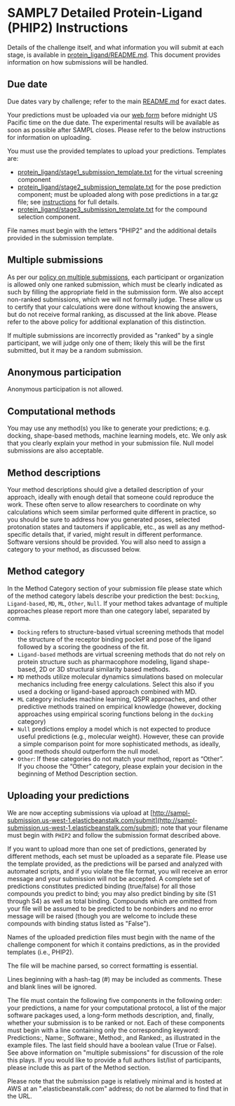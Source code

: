 # SAMPL7 Detailed Protein-Ligand (PHIP2) Instructions

Details of the challenge itself, and what information you will submit at each stage, is available in [protein_ligand/README.md](protein_ligand/README.md). This document provides information on how submissions will be handled.

## Due date

Due dates vary by challenge; refer to the main [README.md](README.md) for exact dates.

Your predictions must be uploaded via our [web form](http://sampl-submission.us-west-1.elasticbeanstalk.com/submit) before midnight US Pacific time on the due date. The experimental results will be available as soon as possible after SAMPL closes. Please refer to the below instructions for information on uploading.

You must use the provided templates to upload your predictions. Templates are:
- [protein_ligand/stage1_submission_template.txt](protein_ligand/stage1_submission_template.txt) for the virtual screening component
- [protein_ligand/stage2_submission_template.txt](protein_ligand/stage2_submission_template.txt) for the pose prediction component; must be uploaded along with pose predictions in a tar.gz file; see [instructions](protein_ligand/README.md) for full details.
- [protein_ligand/stage3_submission_template.txt](protein_ligand/stage3_submission_template.txt) for the compound selection component.

File names must begin with the letters "PHIP2" and the additional details provided in the submission template.

## Multiple submissions

As per our [policy on multiple submissions](https://samplchallenges.github.io/roadmap/submissions/), each participant or organization is allowed only one ranked submission, which must be clearly indicated as such by filling the appropriate field in the submission form. We also accept non-ranked submissions, which we will not formally judge. These allow us to certify that your calculations were done without knowing the answers, but do not receive formal ranking, as discussed at the link above. Please refer to the above policy for additional explanation of this distinction.

If multiple submissions are incorrectly provided as "ranked" by a single participant, we will judge only one of them; likely this will be the first submitted, but it may be a random submission.

## Anonymous participation

Anonymous participation is not allowed.

## Computational methods

You may use any method(s) you like to generate your predictions; e.g. docking, shape-based methods, machine learning models, etc. We only ask that you clearly explain your method in your submission file. Null model submissions are also acceptable.

## Method descriptions

Your method descriptions should give a detailed description of your approach, ideally with enough detail that someone could reproduce the work. These often serve to allow researchers to coordinate on why calculations which seem similar performed quite different in practice, so you should be sure to address how you generated poses, selected protonation states and tautomers if applicable, etc., as well as any method-specific details that, if varied, might result in different performance. Software versions should be provided. You will also need to assign a category to your method, as discussed below.

## Method category

In the Method Category section of your submission file please state which of the method category labels describe your prediction the best: `Docking`, `Ligand-based`, `MD`, `ML`, `Other`, `Null`.
If your method takes advantage of multiple approaches please report more than one category label, separated by comma.  
- `Docking` refers to structure-based virtual screening methods that model the structure of the receptor binding pocket and pose of the ligand followed by a scoring the goodness of the fit.
- `Ligand-based` methods are virtual screening methods that do not rely on protein structure such as pharmacophore modeling, ligand shape-based, 2D or 3D structural similarity based methods.
- `MD` methods utilize molecular dynamics simulations based on molecular mechanics including free energy calculations. Select this also if you used a docking or ligand-based approach combined with MD.
- `ML` category includes machine learning, QSPR approaches, and other predictive methods trained on empirical knowledge (however, docking approaches using empirical scoring functions belong in the `docking` category)
- `Null` predictions employ a model which is not expected to produce useful predictions (e.g., molecular weight). However, these can provide a simple comparison point for more sophisticated methods, as ideally, good methods should outperform the null model.
- `Other`: If these categories do not match your method, report as “Other”. If you choose the “Other” category, please explain your decision in the beginning of Method Description section.  


## Uploading your predictions

We are now accepting submissions via upload at [http://sampl-submission.us-west-1.elasticbeanstalk.com/submit](http://sampl-submission.us-west-1.elasticbeanstalk.com/submit); note that your filename must begin with `PHIP2` and follow the submission format described above.

If you want to upload more than one set of predictions, generated by different methods, each set must be uploaded as a separate file. Please use the template provided, as the predictions will be parsed and analyzed with automated scripts, and if you violate the file format, you will receive an error message and your submission will not be accepted. A complete set of predictions constitutes predicted binding (true/false) for all those compounds you predict to bind; you may also predict binding by site (S1 through S4) as well as total binding. Compounds which are omitted from your file will be assumed to be predicted to be nonbinders and no error message will be raised (though you are welcome to include these compounds with binding status listed as "False").

Names of the uploaded prediction files must begin with the name of the challenge component for which it contains predictions, as in the provided templates (i.e., PHIP2).

The file will be machine parsed, so correct formatting is essential.

Lines beginning with a hash-tag (#) may be included as comments. These and blank lines will be ignored.

The file must contain the following five components in the following order: your predictions, a name for your computational protocol, a list of the major software packages used, a long-form methods description, and, finally, whether your submission is to be ranked or not. Each of these components must begin with a line containing only the corresponding keyword: Predictions:, Name:, Software:, Method:, and Ranked:, as illustrated in the example files. The last field should have a boolean value (True or False). See above information on "multiple submissions" for discussion of the role this plays. If you would like to provide a full authors list/list of participants, please include this as part of the Method section.

Please note that the submission page is relatively minimal and is hosted at AWS at an ".elasticbeanstalk.com" address; do not be alarmed to find that in the URL.
